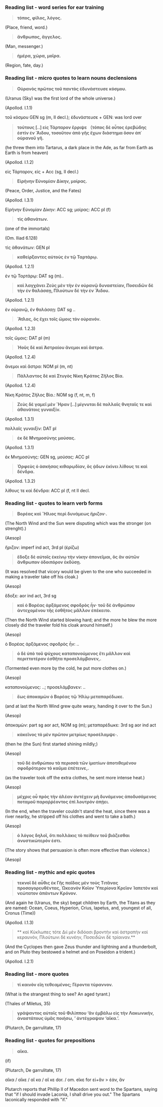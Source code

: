 ### Reading list - word series for ear training

> **τόπος, φίλος, λόγος.**

(Place, friend, word.)

> **ἄνθρωπος, ἄγγελος.**

(Man, messenger.)

> **ἡμέρα, χώρα, μοῖρα.**

(Region, fate, day.)

### Reading list - micro quotes to learn nouns declensions

> **Οὐρανὸς πρῶτος τοῦ παντὸς ἐδυνάστευσε κόσμου.**

(Uranus (Sky) was the first lord of the whole universe.)

(Apollod. I.1.1)

τοῦ κόσμου GEN sg (m, II decl.); ἐδυνάστευσε + GEN: was lord over

> **τούτους [..] εἰς Τάρταρον ἔρριψε （τόπος δὲ οὖτος ἐρεβώδης ἐστὶν ἐν Ἅιδου, τοσοῦτον ἀπὸ γῆς ἔχων διάστημα ὅσον ἀπ᾿ οὐρανοῦ γῆ.**

(he threw them into Tartarus, a dark place in the Ade, as far from Earth as Earth is from heaven)

(Apollod. I.1.2)

εἰς Τάρταρον, εἰς + Acc (sg, II decl.)

> **Εἰρήνην Εὐνομίαν Δίκην, μοίρας.**

(Peace, Order, Justice, and the Fates)

(Apollod. I.3.1)

Εἰρήνην Εὐνομίαν Δίκην: ACC sg; μοίρας: ACC pl (f)

> **τὶς ἀθανάτων.**

(one of the immortals)

(Om. Iliad 6.128)

τὶς ἀθανάτων: GEN pl

> **καθείρξαντες αὐτοὺς ἐν τῷ Ταρτάρῳ.**

(Apollod. 1.2.1)

ἐν τῷ Ταρτάρῳ: DAT sg (m)..

> **καὶ λαγχάνει Ζεὺς μὲν τὴν ἐν οὐρανῷ δυναστείαν, Ποσειδῶν δὲ τὴν ἐν θαλάσσῃ, Πλούτων δὲ τὴν ἐν Ἅιδου.**

(Apollod. 1.2.1)

ἐν οὐρανῷ, ἐν θαλάσσῃ: DAT sg ..

> **Ἄτλας, ὃς ἔχει τοῖς ὤμοις τὸν οὐρανόν.**

(Apollod. 1.2.3)

τοῖς ὤμοις: DAT pl (m)

> **Ἠοῦς δὲ καὶ Ἀστραίου ἄνεμοι καὶ ἄστρα.**

(Apollod. 1.2.4)

ἄνεμοι καὶ ἄστρα: NOM pl (m, nt)

> **Πάλλαντος δὲ καὶ Στυγὸς Νίκη Κράτος Ζῆλος Βία.**

(Apollod. 1.2.4)

Νίκη Κράτος Ζῆλος Βία.: NOM sg (f, nt, m, f)

> **Ζεὺς δὲ γαμεῖ μὲν Ἥραν [..] μίγνυται δὲ πολλαῖς θνηταῖς τε καὶ ἀθανάτοις γυναιξίν.**

(Apollod. 1.3.1)

πολλαῖς γυναιξίν: DAT pl

> **ἐκ δὲ Μνημοσύνης μούσας.**

(Apollod. 1.3.1)

ἐκ Μνημοσύνης: GEN sg, μούσας: ACC pl

> **Ὀρφεὺς ὁ ἀσκήσας κιθαρῳδίαν, ὃς ᾁδων ἐκίνει λίθους τε καὶ δένδρα.**

(Apollod. 1.3.2)

λίθους τε καὶ δένδρα: ACC pl (f, nt II decl.

### Reading list - quotes to learn verb forms

> **Βορέας καὶ Ἥλιος περὶ δυνάμεως ἤριζον·.**

(The North Wind and the Sun were disputing which was the stronger (on strenght).)

(Aesop)

ἤριζον: imperf ind act, 3rd pl (ἐρίζω)

> **ἔδοξε δὲ αὐτοῖς ἐκείνῳ τὴν νίκην ἀπονεῖμαι, ὃς ἂν αὐτῶν ἄνθρωπον ὁδοιπόρον ἐκδύσῃ.**

(It was resolved that vicory would be given to the one who succeeded in making a traveler take off his cloak.)

(Aesop)

ἔδοξε: aor ind act, 3rd sg

> **καὶ ὁ Βορέας ἀρξάμενος σφοδρὸς ἦν· τοῦ δὲ ἀνθρώπου ἀντεχομένου τῆς ἐσθῆτος μᾶλλον ἐπέκειτο.**

(Then the North Wind started blowing hard; and the more he blew the more closely did the traveler fold his cloak around himself.)

(Aesop)

ὁ Βορέας ἀρξάμενος σφοδρὸς ἦν: ..

> **ὁ δὲ ὑπὸ τοῦ ψύχους καταπονούμενος ἔτι μᾶλλον καὶ περιττοτέραν ἐσθῆτα προσελάμβανεν,.**

(Tormented even more by the cold, he put more clothes on.)

(Aesop)

καταπονούμενος: ..; προσελάμβανεν: ..

> **ἕως ἀποκαμὼν ὁ Βορέας τῷ Ἡλίῳ μεταπαρέδωκε.**

(and at last the North Wind grew quite weary, handing it over to the Sun.)

(Aesop)

ἀποκαμὼν: part sg aor act, NOM sg (m); μεταπαρέδωκε: 3rd sg aor ind act

> **κἀκεῖνος τὸ μὲν πρῶτον μετρίως προσέλαμψε·.**

(then he (the Sun) first started shining mildly;)

(Aesop)

> **τοῦ δὲ ἀνθρώπου τὰ περισσὰ τῶν ἱματίων ἀποτιθεμένου σφοδρότερον τὸ καῦμα ἐπέτεινε,.**

(as the traveler took off the extra clothes, he sent more intense heat.)

(Aesop)

> **μέχρις οὗ πρὸς τὴν ἀλέαν ἀντέχειν μὴ δυνάμενος ἀποδυσάμενος ποταμοῦ παραῤῥέοντος ἐπὶ λουτρὸν ἀπῄει.**

(In the end, when the traveler couldn't stand the heat, since there was a river nearby, he stripped off his clothes and went to take a bath.)

(Aesop)

> **ὁ λόγος δηλοῖ, ὅτι πολλάκις τὸ πείθειν τοῦ βιάζεσθαι ἀνυστικώτερόν ἐστι.**

(The story shows that persuasion is often more effective than violence.)

(Aesop)

### Reading list - mythic and epic quotes

> **τεκνοῖ δὲ αὖθις ἐκ Γῆς παῖδας μὲν τοὺς Τιτᾶνας προσαγορευθέντας, Ὠκεανὸν Κοῖον Ὑπερίονα Κρεῖον Ἰαπετὸν καὶ νεώτατον ἁπάντων Κρόνον.**

(And again he (Uranus, the sky) begat children by Earth, the Titans as they are named: Ocean, Coeus, Hyperion, Crius, Iapetus, and, youngest of all, Cronus (Time))

(Apollod. I.1.3)

> ** καὶ Κύκλωπες τότε Διὶ μὲν διδόασι βροντὴν καὶ ἀστραπὴν καὶ κεραυνόν, Πλούτωνι δὲ κυνέην, Ποσειδῶνι δὲ τρίαιναν.**

(And the Cyclopes then gave Zeus thunder and lightning and a thunderbolt, and on Pluto they bestowed a helmet and on Poseidon a trident.)

(Apollod. I.2.1)

### Reading list - more quotes

> **τί καινὸν εἴη τεθεαμένος; Γέροντα τύραννον.**

(What is the strangest thing to see? An aged tyrant.)

(Thales of Miletus, 35)

> **γράψαντος αὐτοῖς τοῦ Φιλίππου ‘ἂν ἐμβάλω εἰς τὴν Λακωνικήν, ἀναστάτους ὑμᾶς ποιήσω, ’ ἀντέγραψαν ‘αἴκα.’.**

(Plutarch, De garrulitate, 17)



### Reading list - quotes for prepositions

> **αἴκα.**

(if)

(Plutarch, De garrulitate, 17)

αἴκα / αἴκε / αἴ κα / αἴ κε dor. / om. eἴκε for εἰ+ἄν > ἐάν, ἄν

Plutarch reports that Phillip II of Macedon sent word to the Spartans, saying that "if I should invade Laconia, I shall drive you out." The Spartans laconically responded with "if."

